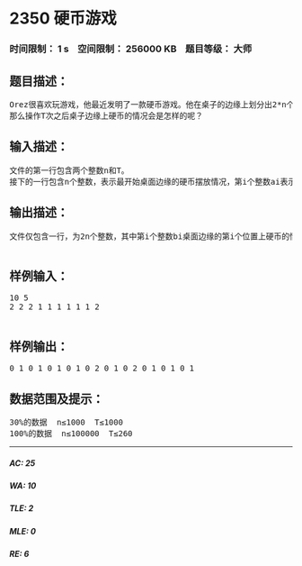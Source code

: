 # 2350 硬币游戏   
### 时间限制： 1 s&nbsp;&nbsp;&nbsp;&nbsp;空间限制： 256000 KB&nbsp;&nbsp;&nbsp;&nbsp;题目等级： 大师  
## 题目描述：  

<pre>
Orez很喜欢玩游戏，他最近发明了一款硬币游戏。他在桌子的边缘上划分出2*n个位置并按顺时针把它们标号为1，2，……，2n，然后把n个硬币放在标号为奇数的位置上。接下来每次按如下操作：在任意两个硬币之间放上一个硬币，然后将原来的硬币拿走；所放硬币的正反面由它两边的两个硬币决定，若两个硬币均为正面朝上或反面朝上，则所放硬币为正面朝上，否则为反面朝上。
那么操作T次之后桌子边缘上硬币的情况会是怎样的呢？
</pre>
  
  
## 输入描述：  

<pre>
文件的第一行包含两个整数n和T。
接下的一行包含n个整数，表示最开始桌面边缘的硬币摆放情况，第i个整数ai表示第i个硬币摆放在2*i-1个位置上，ai=1表示正面朝上，ai=2表示反面朝上。
</pre>
  
  
## 输出描述：  

<pre>
文件仅包含一行，为2n个整数，其中第i个整数bi桌面边缘的第i个位置上硬币的情况，bi=1表示正面朝上，bi=2表示反面朝上，bi=0表示没有硬币。
 
</pre>
  
  
## 样例输入：  

<pre>
10 5
2 2 2 1 1 1 1 1 1 2
 
</pre>
  
  
## 样例输出：  

<pre>
0 1 0 1 0 1 0 1 0 2 0 1 0 2 0 1 0 1 0 1
</pre>
  
  
## 数据范围及提示：  

<pre>
30%的数据  n≤1000  T≤1000
100%的数据  n≤100000  T≤260
</pre>
  
  
***  

##### AC: 25  
##### WA: 10  
##### TLE: 2  
##### MLE: 0  
##### RE: 6  
